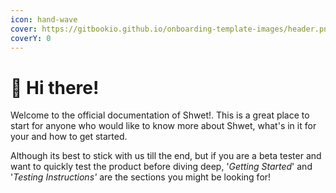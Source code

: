 ```yaml
---
icon: hand-wave
cover: https://gitbookio.github.io/onboarding-template-images/header.png
coverY: 0
---
```


# 👋 Hi there!

Welcome to the official documentation of Shwet!. This is a great place to start for anyone who would like to know more about Shwet, what's in it for your and how to get started.

Although its best to stick with us till the end, but if you are a beta tester and want to quickly test the product before diving deep, '_Getting Started_' and '_Testing Instructions'_ are the sections you might be looking for!

###
